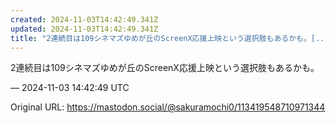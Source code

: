 ```yaml
---
created: 2024-11-03T14:42:49.341Z
updated: 2024-11-03T14:42:49.341Z
title: "2連続目は109シネマズゆめが丘のScreenX応援上映という選択肢もあるかも。[...]"
---
```


<p>2連続目は109シネマズゆめが丘のScreenX応援上映という選択肢もあるかも。</p>

&mdash; 2024-11-03 14:42:49 UTC

Original URL: https://mastodon.social/@sakuramochi0/113419548710971344
